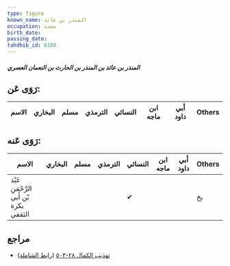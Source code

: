 ```yaml
---
type: figure
known_name: المنذر بن عائذ
occupation: محدث
birth_date:
passing_date:
tahdhib_id: 6180
---
```

##### المنذر بن عائذ بن المنذر بن الحارث بن النعمان العصري

## رَوَى عَن:
| الاسم | البخاري | مسلم | الترمذي | النسائي | ابن ماجه | أبي داود | Others |
| ----- | ------- | ---- | ------- | ------- | -------- | -------- | ------ |
## رَوَى عَنه:
| الاسم                                  | البخاري | مسلم | الترمذي | النسائي | ابن ماجه | أبي داود | Others |
| -------------------------------------- | ------- | ---- | ------- | ------- | -------- | -------- | ------ |
| عَبْد الرَّحْمَنِ بْن أَبي بكرة الثقفي |         |      |         | ✔       |          |          | بخ     |
## مراجع
- [تهذيب الكمال ٢٨-٥٠٣](obsidian://open?vault=Tahdhib-al-Kamal&file=Figures/٦١٨٠-المنذر%20بن%20عائذ%20بن%20المنذر%20بن%20الحارث%20بن%20النعمان%20العصري) ([رابط الشاملة](https://shamela.ws/book/3722/15478))